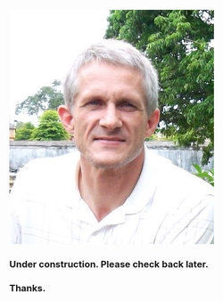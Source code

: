 ![Daniel Magnus Bleed](me_in_hue.jpg)

### Under construction. Please check back later. 

### Thanks.

